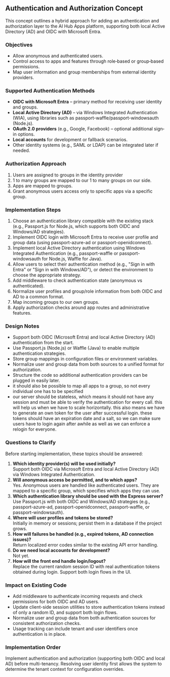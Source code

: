 ## Authentication and Authorization Concept


This concept outlines a hybrid approach for adding an authentication and authorization layer to the AI Hub Apps platform, supporting both local Active Directory (AD) and OIDC with Microsoft Entra.

### Objectives
- Allow anonymous and authenticated users.
- Control access to apps and features through role‐based or group‐based permissions.
- Map user information and group memberships from external identity providers.

### Supported Authentication Methods
- **OIDC with Microsoft Entra** – primary method for receiving user identity and groups.
- **Local Active Directory (AD)** – via Windows Integrated Authentication (WIA), using libraries such as  passport-waffle/passport-windowsauth (Node.js).
- **OAuth 2.0 providers** (e.g., Google, Facebook) – optional additional sign‐in options.
- **Local accounts** for development or fallback scenarios.
- Other identity systems (e.g., SAML or LDAP) can be integrated later if needed.

### Authorization Approach
1. Users are assigned to groups in the identity provider
2. 1 to many groups are mapped to our 1 to many groups on our side.
3. Apps are mapped to groups. 
4. Grant anonymous users access only to specific apps via a specific group.

### Implementation Steps
1. Choose an authentication library compatible with the existing stack (e.g., Passport.js for Node.js, which supports both OIDC and Windows/AD strategies).
2. Implement OIDC login with Microsoft Entra to receive user profile and group data (using passport-azure-ad or passport-openidconnect).
3. Implement local Active Directory authentication using Windows Integrated Authentication (e.g., passport-waffle or passport-windowsauth for Node.js, Waffle for Java).
4. Allow users to select their authentication method (e.g., "Sign in with Entra" or "Sign in with Windows/AD"), or detect the environment to choose the appropriate strategy.
5. Add middleware to check authentication state (anonymous vs authenticated).
6. Normalize user profiles and group/role information from both OIDC and AD to a common format.
7. Map incoming groups to our own groups.
8. Apply authorization checks around app routes and administrative features.

### Design Notes
- Support both OIDC (Microsoft Entra) and local Active Directory (AD) authentication from the start.
- Use Passport.js (Node.js) or Waffle (Java) to enable multiple authentication strategies.
- Store group mappings in configuration files or environment variables.
- Normalize user and group data from both sources to a unified format for authorization.
- Structure the code so additional authentication providers can be plugged in easily later.
- it should also be possible to map all apps to a group, so not every individual one has to be specified
- our server should be stateless, which means it should not have any session and must be able to verify the authentication for every call. this will help us when we have to scale horizontally. this also means we have to generate an own token for the user after successful login. these tokens should have an expiration date and a salt, so we can make sure users have to login again after awhile as well as we can enforce a relogin for everyone.

### Questions to Clarify

Before starting implementation, these topics should be answered:

1. **Which identity provider(s) will be used initially?**  
   Support both OIDC via Microsoft Entra and local Active Directory (AD) via Windows Integrated Authentication. 
2. **Will anonymous access be permitted, and to which apps?**  
   Yes. Anonymous users are handled like authenticated users. They are mapped to a specific group, which specifies which apps they can use.
3. **Which authentication library should be used with the Express server?**  
   Use Passport.js with both OIDC and Windows/AD strategies (e.g., passport-azure-ad, passport-openidconnect, passport-waffle, or passport-windowsauth).
4. **Where will user profiles and tokens be stored?**  
   Initially in memory or sessions; persist them in a database if the project grows.
5. **How will failures be handled (e.g., expired tokens, AD connection issues)?**  
   Return localized error codes similar to the existing API error handling.
6. **Do we need local accounts for development?**  
   Not yet. 
7. **How will the front end handle login/logout?**  
   Replace the current random session ID with real authentication tokens obtained during login. Support both login flows in the UI.

### Impact on Existing Code

- Add middleware to authenticate incoming requests and check permissions for both OIDC and AD users.
- Update client-side session utilities to store authentication tokens instead of only a random ID, and support both login flows.
- Normalize user and group data from both authentication sources for consistent authorization checks.
- Usage tracking can include tenant and user identifiers once authentication is in place.

### Implementation Order

Implement authentication and authorization (supporting both OIDC and local AD) before multi-tenancy. Resolving user identity first allows the system to determine the tenant context for configuration overrides.

